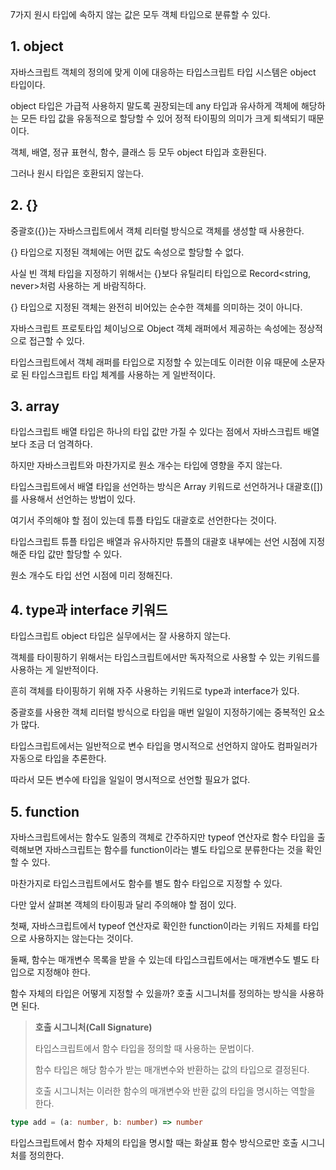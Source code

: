 7가지 원시 타입에 속하지 않는 값은 모두 객체 타입으로 분류할 수 있다.

## 1. object

자바스크립트 객체의 정의에 맞게 이에 대응하는 타입스크립트 타입 시스템은 object 타입이다.

object 타입은 가급적 사용하지 말도록 권장되는데 any 타입과 유사하게 객체에 해당하는 모든 타입 값을 유동적으로 할당할 수 있어 정적 타이핑의 의미가 크게 퇴색되기 때문이다.

객체, 배열, 정규 표현식, 함수, 클래스 등 모두 object 타입과 호환된다.

그러나 원시 타입은 호환되지 않는다.

## 2. {}

중괄호({})는 자바스크립트에서 객체 리터럴 방식으로 객체를 생성할 때 사용한다.

{} 타입으로 지정된 객체에는 어떤 값도 속성으로 할당할 수 없다.

사실 빈 객체 타입을 지정하기 위해서는 {}보다 유틸리티 타입으로 Record<string, never>처럼 사용하는 게 바람직하다.

{} 타입으로 지정된 객체는 완전히 비어있는 순수한 객체를 의미하는 것이 아니다.

자바스크립트 프로토타입 체이닝으로 Object 객체 래퍼에서 제공하는 속성에는 정상적으로 접근할 수 있다.

타입스크립트에서 객체 래퍼를 타입으로 지정할 수 있는데도 이러한 이유 때문에 소문자로 된 타입스크립트 타입 체계를 사용하는 게 일반적이다.

## 3. array

타입스크립트 배열 타입은 하나의 타입 값만 가질 수 있다는 점에서 자바스크립트 배열보다 조금 더 엄격하다.

하지만 자바스크립트와 마찬가지로 원소 개수는 타입에 영향을 주지 않는다.

타입스크립트에서 배열 타입을 선언하는 방식은 Array 키워드로 선언하거나 대괄호([])를 사용해서 선언하는 방법이 있다.

여기서 주의해야 할 점이 있는데 튜플 타입도 대괄호로 선언한다는 것이다.

타입스크립트 튜플 타입은 배열과 유사하지만 튜플의 대괄호 내부에는 선언 시점에 지정해준 타입 값만 할당할 수 있다.

원소 개수도 타입 선언 시점에 미리 정해진다.

## 4. type과 interface 키워드

타입스크립트 object 타입은 실무에서는 잘 사용하지 않는다.

객체를 타이핑하기 위해서는 타입스크립트에서만 독자적으로 사용할 수 있는 키워드를 사용하는 게 일반적이다.

흔히 객체를 타이핑하기 위해 자주 사용하는 키워드로 type과 interface가 있다.

중괄호를 사용한 객체 리터럴 방식으로 타입을 매번 일일이 지정하기에는 중복적인 요소가 많다.

타입스크립트에서는 일반적으로 변수 타입을 명시적으로 선언하지 않아도 컴파일러가 자동으로 타입을 추론한다.

따라서 모든 변수에 타입을 일일이 명시적으로 선언할 필요가 없다.

## 5. function

자바스크립트에서는 함수도 일종의 객체로 간주하지만 typeof 연산자로 함수 타입을 출력해보면 자바스크립트는 함수를 function이라는 별도 타입으로 분류한다는 것을 확인할 수 있다.

마찬가지로 타입스크립트에서도 함수를 별도 함수 타입으로 지정할 수 있다.

다만 앞서 살펴본 객체의 타이핑과 달리 주의해야 할 점이 있다.

첫째, 자바스크립트에서 typeof 연산자로 확인한 function이라는 키워드 자체를 타입으로 사용하지는 않는다는 것이다.

둘째, 함수는 매개변수 목록을 받을 수 있는데 타입스크립트에서는 매개변수도 별도 타입으로 지정해야 한다.

함수 자체의 타입은 어떻게 지정할 수 있을까? 호출 시그니처를 정의하는 방식을 사용하면 된다.

> **호출 시그니처(Call Signature)**
>
> 타입스크립트에서 함수 타입을 정의할 때 사용하는 문법이다.
>
> 함수 타입은 해당 함수가 받는 매개변수와 반환하는 값의 타입으로 결정된다.
>
> 호출 시그니처는 이러한 함수의 매개변수와 반환 값의 타입을 명시하는 역할을 한다.

```typescript
type add = (a: number, b: number) => number
```

타입스크립트에서 함수 자체의 타입을 명시할 때는 화살표 함수 방식으로만 호출 시그니처를 정의한다.
